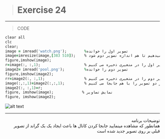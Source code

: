 > # Exercise 24

***
>CODE

```ruby
clear all
clc
clear;
image = imread('watch.png');        %تصویر اول را خوانده
image=imresize(image,[383 510]);    % تصویر اول را تغییر سایز میدهیم تا هم اندازه تصویر دوم شود
figure,imshow(image); 
r=image(:, :,1);                    % کانال قرمز تصویر اول را در متغیری ذخیره می کنیم
image2= imread('pool.png');         %تصویر دوم را خوانده
figure,imshow(image2);
rr=image2(:, :,1);                  % کانال قرمز تصویر دوم را در متغیری ذخیره می کنیم
image(:,:,1)=image2(:,:,1);         % کانال قرمز دو تصویر را با هم جابجا می کنیم
image2(:, :,1)=r;
figure, imshow(image);             % نمایش تصاویر
figure, imshow(image2);
```
![alt text]()
***
<div dir="rtl">
توضیحات برنامه <br />
همانطور که مشاهده مینمایید جابجا کردن کانال ها باعث ایجاد یک بک گراند از تصویر قبلی بر روی تصویر جدید شده است
</div>
